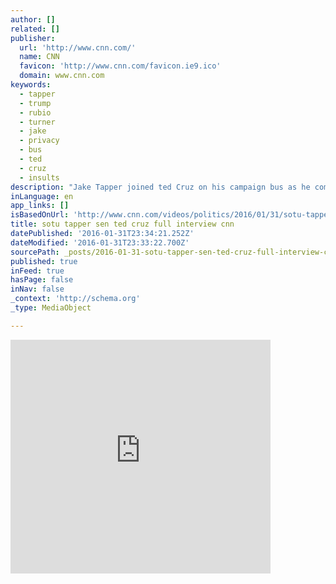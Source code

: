 ```yaml
---
author: []
related: []
publisher:
  url: 'http://www.cnn.com/'
  name: CNN
  favicon: 'http://www.cnn.com/favicon.ie9.ico'
  domain: www.cnn.com
keywords:
  - tapper
  - trump
  - rubio
  - turner
  - jake
  - privacy
  - bus
  - ted
  - cruz
  - insults
description: "Jake Tapper joined ted Cruz on his campaign bus as he completed his tour of all 99 Iowa counties to talk about his attacks on Rubio and Trump's new insults."
inLanguage: en
app_links: []
isBasedOnUrl: 'http://www.cnn.com/videos/politics/2016/01/31/sotu-tapper-sen-ted-cruz-full-interview.cnn'
title: sotu tapper sen ted cruz full interview cnn
datePublished: '2016-01-31T23:34:21.252Z'
dateModified: '2016-01-31T23:33:22.700Z'
sourcePath: _posts/2016-01-31-sotu-tapper-sen-ted-cruz-full-interview-cnn.md
published: true
inFeed: true
hasPage: false
inNav: false
_context: 'http://schema.org'
_type: MediaObject

---
```

<iframe src="http://cdn.embedly.com/widgets/media.html?src=http%3A%2F%2Fi.cdn.turner.com%2Fcnn%2F.element%2Fapps%2Fcvp%2F3.0%2Fswf%2Fcnn_416x234_embed.swf%3Fcontext%3Dembed%26videoId%3Dpolitics%2F2016%2F01%2F31%2Fsotu-tapper-sen-ted-cruz-full-interview.cnn&amp;url=http%3A%2F%2Fwww.cnn.com%2Fvideos%2Fpolitics%2F2016%2F01%2F31%2Fsotu-tapper-sen-ted-cruz-full-interview.cnn&amp;image=http%3A%2F%2Fi2.cdn.turner.com%2Fcnnnext%2Fdam%2Fassets%2F160131102248-sotu-cruz-large-169.jpg&amp;key=b7d04c9b404c499eba89ee7072e1c4f7&amp;type=application%2Fx-shockwave-flash&amp;schema=cnn" width="416" height="374" scrolling="no" frameborder="0" allowfullscreen="allowfullscreen" style=""></iframe>